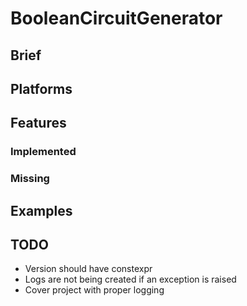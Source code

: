 # BooleanCircuitGenerator

## Brief

## Platforms

## Features

### Implemented

### Missing


## Examples



## TODO

* Version should have constexpr
* Logs are not being created if an exception is raised
* Cover project with proper logging
